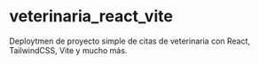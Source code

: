 # veterinaria_react_vite
Deploytmen de proyecto simple de citas de veterinaria con React, TailwindCSS, Vite y mucho más.
